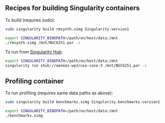 
Recipes for building Singularity containers
---


To build (requires sudo):

```bash
sudo singularity build rmsynth.simg Singularity.version1

export SINGULARITY_BINDPATH=/path/on/host/data:/mnt
./rmsynth.simg /mnt/NGC6251.par -s
```


To run from [Singularity Hub](https://www.singularity-hub.org/collections/1459):

```bash
export SINGULARITY_BINDPATH=/path/on/host/data:/mnt
singularity run shub://aeneas-wp3/use-case-3 /mnt/NGC6251.par -s
```

Profiling container
---

To run profiling (requires same data paths as above):

```bash
sudo singularity build benchmarks.simg Singularity.benchmarks.version1

export SINGULARITY_BINDPATH=/path/on/host/data:/mnt
./benchmarks.simg
```
